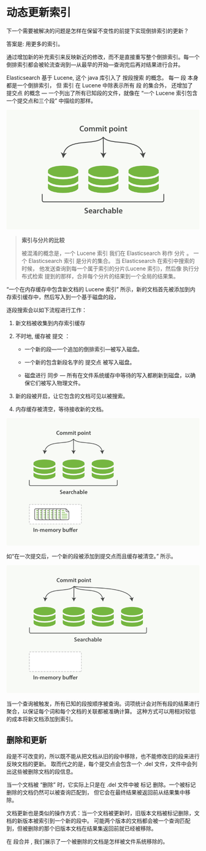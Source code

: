 # 动态更新索引

下一个需要被解决的问题是怎样在保留不变性的前提下实现倒排索引的更新？

答案是: 用更多的索引。

通过增加新的补充索引来反映新近的修改，而不是直接重写整个倒排索引。每一个倒排索引都会被轮流查询到—​从最早的开始—​查询完后再对结果进行合并。

Elasticsearch 基于 Lucene, 这个 java 库引入了 按段搜索 的概念。 每一 段 本身都是一个倒排索引， 但 索引 在 Lucene 中除表示所有 段 的集合外， 还增加了 提交点 的概念 — 一个列出了所有已知段的文件，就像在 “一个 Lucene 索引包含一个提交点和三个段” 中描绘的那样。

![一个 Lucene 索引包含一个提交点和三个段](https://github.com/Kua-Fu/blog-book-images/blob/main/elastic/basic/elas_1101.png?raw=true)


> **索引与分片的比较**
>
> 被混淆的概念是，一个 Lucene 索引 我们在 Elasticsearch 称作 分片 。 一个 Elasticsearch 索引 是分片的集合。 当 Elasticsearch 在索引中搜索的时候， 他发送查询到每一个属于索引的分片(Lucene 索引)，然后像 执行分布式检索 提到的那样，合并每个分片的结果到一个全局的结果集。

“一个在内存缓存中包含新文档的 Lucene 索引” 所示，新的文档首先被添加到内存索引缓存中，然后写入到一个基于磁盘的段，

逐段搜索会以如下流程进行工作：

1. 新文档被收集到内存索引缓存

1. 不时地, 缓存被 提交 ：

	* 一个新的段—​一个追加的倒排索引—​被写入磁盘。

	* 一个新的包含新段名字的 提交点 被写入磁盘。

	* 磁盘进行 同步 — 所有在文件系统缓存中等待的写入都刷新到磁盘，以确保它们被写入物理文件。

1. 新的段被开启，让它包含的文档可见以被搜索。

1. 内存缓存被清空，等待接收新的文档。

![一个在内存缓存中包含新文档的 Lucene 索引](https://github.com/Kua-Fu/blog-book-images/blob/main/elastic/basic/elas_1102.png?raw=true)


如“在一次提交后，一个新的段被添加到提交点而且缓存被清空。” 所示。

![在一次提交后，一个新的段被添加到提交点而且缓存被清空](https://github.com/Kua-Fu/blog-book-images/blob/main/elastic/basic/elas_1103.png?raw=true)

当一个查询被触发，所有已知的段按顺序被查询。词项统计会对所有段的结果进行聚合，以保证每个词和每个文档的关联都被准确计算。 这种方式可以用相对较低的成本将新文档添加到索引。

## 删除和更新

段是不可改变的，所以既不能从把文档从旧的段中移除，也不能修改旧的段来进行反映文档的更新。 取而代之的是，每个提交点会包含一个 .del 文件，文件中会列出这些被删除文档的段信息。

当一个文档被 “删除” 时，它实际上只是在 .del 文件中被 标记 删除。一个被标记删除的文档仍然可以被查询匹配到， 但它会在最终结果被返回前从结果集中移除。

文档更新也是类似的操作方式：当一个文档被更新时，旧版本文档被标记删除，文档的新版本被索引到一个新的段中。 可能两个版本的文档都会被一个查询匹配到，但被删除的那个旧版本文档在结果集返回前就已经被移除。

在 段合并 , 我们展示了一个被删除的文档是怎样被文件系统移除的。
